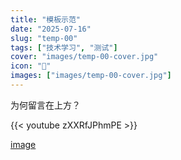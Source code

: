 ```yaml
---
title: "模板示范"
date: "2025-07-16"
slug: "temp-00"
tags: ["技术学习", "测试"]
cover: "images/temp-00-cover.jpg"
icon: "📁"
images: ["images/temp-00-cover.jpg"]
---
```

为何留言在上方？



{{< youtube zXXRfJPhmPE >}}


[image](https://prod-files-secure.s3.us-west-2.amazonaws.com/112d0858-5090-4d34-a606-b75eb8d65fd2/b110fffe-d8dc-4f51-990e-749f6cc413f6/M2U00785.mpg?X-Amz-Algorithm=AWS4-HMAC-SHA256&X-Amz-Content-Sha256=UNSIGNED-PAYLOAD&X-Amz-Credential=ASIAZI2LB4662X47DQLM%2F20250724%2Fus-west-2%2Fs3%2Faws4_request&X-Amz-Date=20250724T135734Z&X-Amz-Expires=3600&X-Amz-Security-Token=IQoJb3JpZ2luX2VjEAQaCXVzLXdlc3QtMiJHMEUCIQDEWDDPtTY%2FY%2B5tybGXeUiuKo5iIb52TCOVhxF8JRlzcQIgAgE9pb3mY1c2rT4plfsHj2Ij4ZqYZ8mo5TQtw%2Fx1o5Yq%2FwMILRAAGgw2Mzc0MjMxODM4MDUiDNRw2FEg%2FutEDG7DTircA7VbQIWKc7Zxa4OkBlHxBZZIZktM0jdkHY7S1h2DGisHtexWtWLCBcXDVPyVI70Rwd9iTmR1gpv9P3NuUX9UnYBIi%2FbtymPVo9FNDtfAvLp7Ho6XH%2BiRnMKR7DzhcXDkHasAqaiHu04L0WuoYLKu4i%2BbmuEf52qviHUkp2DOYUIt5P0M0tGU9s23m4XhHUOs53Nx5or6YASjoowynn3P1EDp1HZLIbc6QZHCEb1zxRq%2FWKY0YhEDivqWLGARBSx8XzawYzBcfupsreIdHljV45f9K1fLMJrVs4SVNJOB%2BnZEMPbBqCq%2B7HV%2BEdfcYF2J%2FznEbOLwJdoILJMtypyvCK5lBedNSXc4seFHdG9tgAhsyAo4fmlU0uRgiSwztsXhkJ%2BO2vm7hjWy6gXGy7neDuxzfebb1T7Yt%2BxZx4oT3dIGUwZKJRUqM5gXkhPaFVfuiHU3uPRWKDjzGaWSy8lmYWuWeq8GK93Z%2FVwO1DuatCJ7VJm2scWdNWhvtSW97d3ThJhbyBQgJUgvpXD3XD1W3LbnLtonJdydBex2kPE6TUWvaHNJEyG5Jx1nGV13mfTCwi6UK2sZsMFPIiJO1HrotS0m1PeWI99%2FZF6OrVoQe47kXkFZPhWQePY95HKAMNy%2FiMQGOqUBN0h9%2BLaoHhW7%2FXVIj6vCID5xm4gFjnkmx85dP2hScZaE2FoCMZhQgbdzTx6lBCEj6pKcPkyqaRtSZnzak7B7Mgsvq182j3YtWx6zh5we%2FkjP2Mg1M7iibJvUpPybmnxHjA1XK08TxmeaiWKIo3UN2zSL9i%2Fu9GRezMyt2sLHnTnMHdK%2Bdn42aa1Sle57dGeu00RMmCCKUY5DCDxrnnh3ciERsiZo&X-Amz-Signature=3066ef113a7eb987e46a9542a45a665f9cc1f427d9fddbb358ee7a92e45d5178&X-Amz-SignedHeaders=host&x-amz-checksum-mode=ENABLED&x-id=GetObject)

